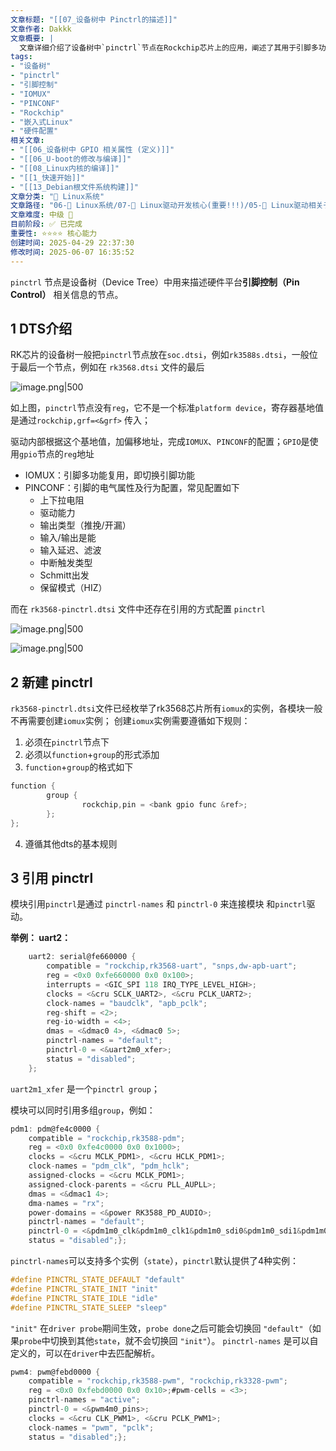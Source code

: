 ```yaml
---
文章标题: "[[07_设备树中 Pinctrl的描述]]" 
文章作者: Dakkk
文章概要: |
  文章详细介绍了设备树中`pinctrl`节点在Rockchip芯片上的应用，阐述了其用于引脚多功能复用（IOMUX）和电气属性配置（PINCONF）的作用。同时，文章说明了如何新建、引用`pinctrl`实例，并讲解了`pinctrl-names`的多状态管理。
tags:
- "设备树"
- "pinctrl"
- "引脚控制"
- "IOMUX"
- "PINCONF"
- "Rockchip"
- "嵌入式Linux"
- "硬件配置"
相关文章:
- "[[06_设备树中 GPIO 相关属性 (定义)]]"
- "[[06_U-boot的修改与编译]]"
- "[[08_Linux内核的编译]]"
- "[[1_快速开始]]"
- "[[13_Debian根文件系统构建]]"
文章分类: "🐧 Linux系统"
文章路径: "06-🐧 Linux系统/07-🚗 Linux驱动开发核心(重要!!!)/05-🚗 Linux驱动相关子系统 (重点)/2_设备树/1_Linux之设备树详解（训练营）/07_设备树中 Pinctrl的描述.md"
文章难度: 中级 🌳
目前阶段: ✅ 已完成
重要性: ⭐⭐⭐⭐ 核心能力
创建时间: 2025-04-29 22:37:30
修改时间: 2025-06-07 16:35:52
---
```



`pinctrl` 节点是设备树（Device Tree）中用来描述硬件平台**引脚控制（Pin Control）** 相关信息的节点。
## 1 DTS介绍

RK芯片的设备树⼀般把`pinctrl`节点放在`soc.dtsi`，例如`rk3588s.dtsi`，⼀般位于最后⼀个节点，例如在 `rk3568.dtsi` 文件的最后

![image.png|500](https://my-obsidian-image.oss-cn-guangzhou.aliyuncs.com/2025/05/6f4afd076e6caf61bff95e31368d13eb.png)

如上图，`pinctrl`节点没有`reg`，它不是⼀个标准`platform device`，寄存器基地值是通过`rockchip,grf=<&grf>` 传⼊；

驱动内部根据这个基地值，加偏移地址，完成`IOMUX`、`PINCONF`的配置；`GPIO`是使⽤`gpio`节点的`reg`地址
- IOMUX：引脚多功能复用，即切换引脚功能
- PINCONF：引脚的电气属性及行为配置，常见配置如下
	- 上下拉电阻
	- 驱动能力
	- 输出类型（推挽/开漏）
	- 输入/输出是能
	- 输入延迟、滤波
	- 中断触发类型
	- Schmitt出发
	- 保留模式（HIZ）

而在 `rk3568-pinctrl.dtsi` 文件中还存在引用的方式配置 `pinctrl`

![image.png|500](https://my-obsidian-image.oss-cn-guangzhou.aliyuncs.com/2025/05/8493d1260d0ef63767574ebcab3d58db.png)

![image.png|500](https://my-obsidian-image.oss-cn-guangzhou.aliyuncs.com/2025/05/e6067bf4638c7bb820905a99053b0a75.png)

## 2 新建 pinctrl

`rk3568-pinctrl.dtsi`⽂件已经枚举了rk3568芯⽚所有`iomux`的实例，各模块⼀般不再需要创建`iomux`实例； 创建`iomux`实例需要遵循如下规则：
1. 必须在`pinctrl`节点下
2. 必须以`function`+`group`的形式添加
3. `function`+`group`的格式如下
```C
function {
        group {
                rockchip,pin = <bank gpio func &ref>;
        };
};
```
4. 遵循其他dts的基本规则
## 3 引用 pinctrl

模块引⽤`pinctrl`是通过 `pinctrl-names` 和 `pinctrl-0` 来连接模块 和`pinctrl`驱动。 

**举例： uart2：**
```C
	uart2: serial@fe660000 {
		compatible = "rockchip,rk3568-uart", "snps,dw-apb-uart";
		reg = <0x0 0xfe660000 0x0 0x100>;
		interrupts = <GIC_SPI 118 IRQ_TYPE_LEVEL_HIGH>;
		clocks = <&cru SCLK_UART2>, <&cru PCLK_UART2>;
		clock-names = "baudclk", "apb_pclk";
		reg-shift = <2>;
		reg-io-width = <4>;
		dmas = <&dmac0 4>, <&dmac0 5>;
		pinctrl-names = "default";
		pinctrl-0 = <&uart2m0_xfer>;
		status = "disabled";
	};
```

`uart2m1_xfer` 是⼀个`pinctrl group`；

模块可以同时引⽤多组`group`，例如：

```C
pdm1: pdm@fe4c0000 {
	compatible = "rockchip,rk3588-pdm";
	reg = <0x0 0xfe4c0000 0x0 0x1000>;
	clocks = <&cru MCLK_PDM1>, <&cru HCLK_PDM1>;
	clock-names = "pdm_clk", "pdm_hclk";
	assigned-clocks = <&cru MCLK_PDM1>;
	assigned-clock-parents = <&cru PLL_AUPLL>;
	dmas = <&dmac1 4>;
	dma-names = "rx";
	power-domains = <&power RK3588_PD_AUDIO>;
	pinctrl-names = "default";
	pinctrl-0 = <&pdm1m0_clk&pdm1m0_clk1&pdm1m0_sdi0&pdm1m0_sdi1&pdm1m0_sdi2&pdm1m0_sdi3>;#sound-dai-cells = <0>;
	status = "disabled";};
```

`pinctrl-names`可以支持多个实例（`state`），`pinctrl`默认提供了4种实例：
```C
#define PINCTRL_STATE_DEFAULT "default"
#define PINCTRL_STATE_INIT "init"
#define PINCTRL_STATE_IDLE "idle"
#define PINCTRL_STATE_SLEEP "sleep"
```

`"init"` 在`driver probe`期间⽣效，`probe done`之后可能会切换回 `"default"`（如果`probe`中切换到其他`state`，就不会切换回 `"init"`）。 `pinctrl-names` 是可以⾃定义的，可以在`driver`中去匹配解析。

```C
pwm4: pwm@febd0000 {
	compatible = "rockchip,rk3588-pwm", "rockchip,rk3328-pwm";
	reg = <0x0 0xfebd0000 0x0 0x10>;#pwm-cells = <3>;
	pinctrl-names = "active";
	pinctrl-0 = <&pwm4m0_pins>;
	clocks = <&cru CLK_PWM1>, <&cru PCLK_PWM1>;
	clock-names = "pwm", "pclk";
	status = "disabled";};
```